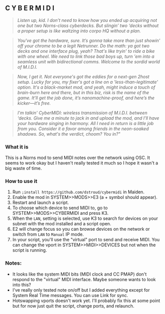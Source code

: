 ## C Y B E R M I D I

>*Listen up, kid. I don’t need to know how you ended up acquiring not one but *two* Norns-class cyberdecks. But slingin’ two ‘decks without a proper setup is like waltzing into corpo HQ without a plan.*

>*You've got the hardware, sure. It’s gonna take more than just showin' off your chrome to be a legit Netrunner. Do the math: ya got two decks and one interface plug, yeah? That's like tryin' to ride a bike with one wheel. We need to link those bad boys up, turn 'em into a seamless unit with bidirectional comms. Welcome to the sordid world of M.I.D.I.*

>*Now, I get it. Not everyone's got the eddies for a next-gen 2host setup. Lucky for you, my fixer's got a line on a 'less-than-legitimate' option. It's a black-market mod, and yeah, might induce a touch of brain-burn here and there, but in this biz, risk is the name of the game. It’ll get the job done, it’s nanomachine-proof, and here’s the kicker—it’s free.*

>*I'm talkin' CyberMIDI: wireless transmission of M.I.D.I. between ‘decks. Give me a minute to jack in and upload the mod, and I’ll have your hardware singing in harmony. All I need in return is a little job from you. Consider it a favor among friends in the neon-soaked shadows. So, what's the verdict, choom? You in?"*


### What it is
This is a Norns mod to send MIDI notes over the network using OSC. It seems to work okay but I haven't really tested it much so I hope it wasn't a big waste of time.

### How to use it
1. Run `;install https://github.com/dstroud/cybermidi` in Maiden.
2. Enable the mod in SYSTEM>>MODS>>E3 (a + symbol should appear).
3. Restart and launch a script.
4. To choose which device to send MIDI to, go to SYSTEM>>MODS>>CYBERMIDI and press K3.
5. When the `LAN`, setting is selected, use K3 to search for devices on your subnet with the mod installed and a script open.
6. E2 will change focus so you can browse devices on the network or switch from `LAN` to `Manual` IP mode.
7. In your script, you'll use the "virtual" port to send and receive MIDI. You can change the vport in SYSTEM>>MIDI>>DEVICES but not when the script is running.

### Notes:
- It looks like the system MIDI bits (MIDI clock and CC PMAP) don't respond to the "virtual" MIDI interface. Maybe someone wants to look into this?
-  I've really only tested note on/off but I added everything except for System Real Time messages. You can use Link for sync.
- Hotswapping vports doesn't work yet. I'll probably fix this at some point but for now just quit the script, change ports, and relaunch.
